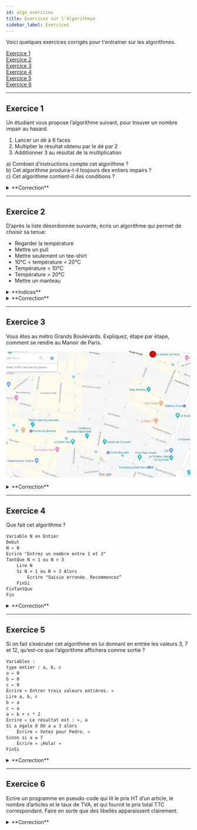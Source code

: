 ```yaml
---
id: algo_exercices
title: Exercices sur l'Algorithmie
sidebar_label: Exercices
---
```


Voici quelques exercices corrigés pour t'entrainer sur les algorithmes.

[Exercice 1](#exercice-1)  
[Exercice 2](#exercice-2)  
[Exercice 3](#exercice-3)  
[Exercice 4](#exercice-4)  
[Exercice 5](#exercice-5)    
[Exercice 6](#exercice-6)

---
## Exercice 1

Un étudiant vous propose l’algorithme suivant, pour trouver un nombre impair au hasard.
1. Lancer un dé à 6 faces
2. Multiplier le résultat obtenu par le dé par 2
3. Additionner 3 au résultat de la multiplication

a) Combien d’instructions compte cet algorithme ?  
b) Cet algorithme produira-t-il toujours des entiers impairs ?  
c) Cet algorithme contient-il des conditions ?  

<details>
<summary>**Correction**</summary>

a) 3 instructions  
b) Oui  
c) Non, il s'agit simplement d'une suite d'instructions  
</details>


---
## Exercice 2

D’après la liste désordonnée suivante, écris un algorithme qui permet de choisir sa tenue:
- Regarder la température
- Mettre un pull
- Mettre seulement un tee-shirt
- 10°C < température < 20°C
- Température < 10°C
- Température > 20°C
- Mettre un manteau

<details>
<summary>**Indices**</summary>

Relie les instructions entre elles en considérant les différents cas de figure.  
Pense à utiliser les conditions (Si... Alors).
</details>


<details>
<summary>**Correction**</summary>

- Regarder la température
- Si température < 10 C
	- Alors Mettre un manteau
- Si 10 C < température < 20 C
	- Alors Mettre un pull
- Si température > 20 C
	- Alors Mettre seulement un tee shirt
</details>


---
## Exercice 3

Vous êtes au métro Grands Boulevards. Expliquez, étape par étape, comment se rendre au Manoir de
Paris.

![algo-exercice](./assets/algo_exercice_1.png)

<details>
<summary>**Correction**</summary>

- Prendre le Boulevard Saint Denis jusqu’au croisement avec la rue d’Hauteville.
- Tourner à gauche sur la rue d’Hauteville
- Tourner à droite sur la rue de l’échiquier au premier croisement	
- Au bout de la rue, tourner à gauche sur la rue du Faubourg Saint Denis
- Tourner à gauche sur la rue du Paradis
- Au croisement avec la rue Martel, vous êtes arrivé
</details>


---
## Exercice 4 

Que fait cet algorithme ?

	Variable N en Entier
	Debut
	N ← 0
	Ecrire "Entrez un nombre entre 1 et 3"
	TantQue N < 1 ou N > 3
		Lire N
		Si N < 1 ou N > 3 Alors
			Ecrire "Saisie erronée. Recommencez”
		FinSi
	FinTantQue
	Fin

<details>
<summary>**Correction**</summary>

Cet algorithme demande à l’utilisateur un nombre compris entre 1 et 3 jusqu’à ce que la réponse convienne.

[Explications en video](lien_vers_la_video)
</details>

---
## Exercice 5

Si on fait s’exécuter cet algorithme en lui donnant en entrée les valeurs 3, 7 et 12, qu’est-ce que l’algorithme affichera comme sortie ?

	Variables :
	type entier : a, b, c
	a ← 0
	b ← 0
	c ← 0
	Écrire « Entrer trois valeurs entières. »
	Lire a, b, c
	b ← a
	c ← a
	a ← b + c * 2
	Écrire « Le résultat est : », a
	Si a égale 8 OU a ≥ 3 alors
		Écrire « Votez pour Pedro. »
	Sinon si a ≥ 7
		Écrire « ¡Hola! »
	FinSi

<details>
<summary>**Correction**</summary>

L'algorithme affichera :
	
	Le résultat est : 9
	Votez pour Pedro.

[Explications en video](lien_vers_la_video)
</details>


---
## Exercice 6

Ecrire un programme en pseudo-code qui lit le prix HT d’un article, le nombre d’articles et le taux de TVA, et qui fournit le prix total TTC correspondant. Faire en sorte que des libellés apparaissent clairement.

<details>
<summary>**Correction**</summary>
	
	Variables nb, pht, ttva, pttc en Numérique
	Début
	Ecrire « Entrez le prix hors taxes: »
	Lire pht
	Ecrire « Entrez le nombre d’articles: »
	Lire nb
	Ecrire « Entrez le taux de TVA: »
	Lire ttva
	pttc <- pht * nb * ttva
	Ecrire pttc

</details>



